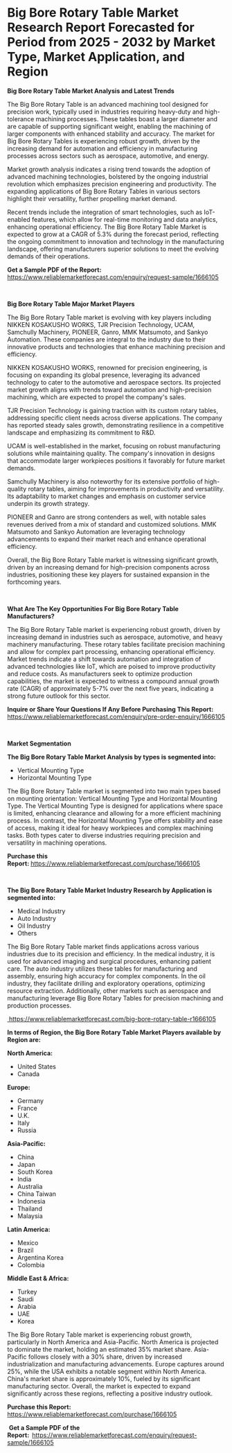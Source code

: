 <p><h1>Big Bore Rotary Table Market Research Report Forecasted for Period from 2025 -  2032 by Market Type, Market Application, and Region</h1></p><p><strong>Big Bore Rotary Table Market Analysis and Latest Trends</strong></p>
<p><p>The Big Bore Rotary Table is an advanced machining tool designed for precision work, typically used in industries requiring heavy-duty and high-tolerance machining processes. These tables boast a larger diameter and are capable of supporting significant weight, enabling the machining of larger components with enhanced stability and accuracy. The market for Big Bore Rotary Tables is experiencing robust growth, driven by the increasing demand for automation and efficiency in manufacturing processes across sectors such as aerospace, automotive, and energy.</p><p>Market growth analysis indicates a rising trend towards the adoption of advanced machining technologies, bolstered by the ongoing industrial revolution which emphasizes precision engineering and productivity. The expanding applications of Big Bore Rotary Tables in various sectors highlight their versatility, further propelling market demand.</p><p>Recent trends include the integration of smart technologies, such as IoT-enabled features, which allow for real-time monitoring and data analytics, enhancing operational efficiency. The Big Bore Rotary Table Market is expected to grow at a CAGR of 5.3% during the forecast period, reflecting the ongoing commitment to innovation and technology in the manufacturing landscape, offering manufacturers superior solutions to meet the evolving demands of their operations.</p></p>
<p><strong>Get a Sample PDF of the Report:&nbsp;</strong> <a href="https://www.reliablemarketforecast.com/enquiry/request-sample/1666105?utm_campaign=3583&utm_medium=2&utm_source=Github&utm_content=ia&utm_term=18042025&utm_id=big-bore-rotary-table">https://www.reliablemarketforecast.com/enquiry/request-sample/1666105</a></p>
<p>&nbsp;</p>
<p><strong>Big Bore Rotary Table Major Market Players</strong></p>
<p><p>The Big Bore Rotary Table market is evolving with key players including NIKKEN KOSAKUSHO WORKS, TJR Precision Technology, UCAM, Samchully Machinery, PIONEER, Ganro, MMK Matsumoto, and Sankyo Automation. These companies are integral to the industry due to their innovative products and technologies that enhance machining precision and efficiency. </p><p>NIKKEN KOSAKUSHO WORKS, renowned for precision engineering, is focusing on expanding its global presence, leveraging its advanced technology to cater to the automotive and aerospace sectors. Its projected market growth aligns with trends toward automation and high-precision machining, which are expected to propel the company's sales.</p><p>TJR Precision Technology is gaining traction with its custom rotary tables, addressing specific client needs across diverse applications. The company has reported steady sales growth, demonstrating resilience in a competitive landscape and emphasizing its commitment to R&D.</p><p>UCAM is well-established in the market, focusing on robust manufacturing solutions while maintaining quality. The company's innovation in designs that accommodate larger workpieces positions it favorably for future market demands.</p><p>Samchully Machinery is also noteworthy for its extensive portfolio of high-quality rotary tables, aiming for improvements in productivity and versatility. Its adaptability to market changes and emphasis on customer service underpin its growth strategy.</p><p>PIONEER and Ganro are strong contenders as well, with notable sales revenues derived from a mix of standard and customized solutions. MMK Matsumoto and Sankyo Automation are leveraging technology advancements to expand their market reach and enhance operational efficiency.</p><p>Overall, the Big Bore Rotary Table market is witnessing significant growth, driven by an increasing demand for high-precision components across industries, positioning these key players for sustained expansion in the forthcoming years.</p></p>
<p>&nbsp;</p>
<p><strong>What Are The Key Opportunities For Big Bore Rotary Table Manufacturers?</strong></p>
<p><p>The Big Bore Rotary Table market is experiencing robust growth, driven by increasing demand in industries such as aerospace, automotive, and heavy machinery manufacturing. These rotary tables facilitate precision machining and allow for complex part processing, enhancing operational efficiency. Market trends indicate a shift towards automation and integration of advanced technologies like IoT, which are poised to improve productivity and reduce costs. As manufacturers seek to optimize production capabilities, the market is expected to witness a compound annual growth rate (CAGR) of approximately 5-7% over the next five years, indicating a strong future outlook for this sector.</p></p>
<p><strong>Inquire or Share Your Questions If Any Before Purchasing This Report:</strong> <a href="https://www.reliablemarketforecast.com/enquiry/pre-order-enquiry/1666105?utm_campaign=3583&utm_medium=2&utm_source=Github&utm_content=ia&utm_term=18042025&utm_id=big-bore-rotary-table">https://www.reliablemarketforecast.com/enquiry/pre-order-enquiry/1666105</a></p>
<p>&nbsp;</p>
<p><strong>Market Segmentation</strong></p>
<p><strong>The Big Bore Rotary Table Market Analysis by types is segmented into:</strong></p>
<p><ul><li>Vertical Mounting Type</li><li>Horizontal Mounting Type</li></ul></p>
<p><p>The Big Bore Rotary Table market is segmented into two main types based on mounting orientation: Vertical Mounting Type and Horizontal Mounting Type. The Vertical Mounting Type is designed for applications where space is limited, enhancing clearance and allowing for a more efficient machining process. In contrast, the Horizontal Mounting Type offers stability and ease of access, making it ideal for heavy workpieces and complex machining tasks. Both types cater to diverse industries requiring precision and versatility in machining operations.</p></p>
<p><strong>Purchase this Report:&nbsp;</strong><a href="https://www.reliablemarketforecast.com/purchase/1666105?utm_campaign=3583&utm_medium=2&utm_source=Github&utm_content=ia&utm_term=18042025&utm_id=big-bore-rotary-table">https://www.reliablemarketforecast.com/purchase/1666105</a></p>
<p>&nbsp;</p>
<p><strong>The Big Bore Rotary Table Market Industry Research by Application is segmented into:</strong></p>
<p><ul><li>Medical Industry</li><li>Auto Industry</li><li>Oil Industry</li><li>Others</li></ul></p>
<p><p>The Big Bore Rotary Table market finds applications across various industries due to its precision and efficiency. In the medical industry, it is used for advanced imaging and surgical procedures, enhancing patient care. The auto industry utilizes these tables for manufacturing and assembly, ensuring high accuracy for complex components. In the oil industry, they facilitate drilling and exploratory operations, optimizing resource extraction. Additionally, other markets such as aerospace and manufacturing leverage Big Bore Rotary Tables for precision machining and production processes.</p></p>
<p><a href="https://www.reliablemarketforecast.com/big-bore-rotary-table-r1666105?utm_campaign=3583&utm_medium=2&utm_source=Github&utm_content=ia&utm_term=18042025&utm_id=big-bore-rotary-table">&nbsp;https://www.reliablemarketforecast.com/big-bore-rotary-table-r1666105</a></p>
<p><strong>In terms of Region, the Big Bore Rotary Table Market Players available by Region are:</strong></p>
<p>
    <p> <strong> North America: </strong>
        <ul>
            <li>United States</li>
            <li>Canada</li>
        </ul>
        </p> 
    <p> <strong> Europe: </strong>
        <ul>
            <li>Germany</li>
            <li>France</li>
            <li>U.K.</li>
            <li>Italy</li>
            <li>Russia</li>
        </ul>
        </p> 
    <p> <strong> Asia-Pacific: </strong>
        <ul>
            <li>China</li>
            <li>Japan</li>
            <li>South Korea</li>
            <li>India</li>
            <li>Australia</li>
            <li>China Taiwan</li>
            <li>Indonesia</li>
            <li>Thailand</li>
            <li>Malaysia</li>
        </ul>
        </p> 
    <p> <strong> Latin America: </strong>
        <ul>
            <li>Mexico</li>
            <li>Brazil</li>
            <li>Argentina Korea</li>
            <li>Colombia</li>
        </ul>
        </p> 
    <p> <strong> Middle East & Africa: </strong>
        <ul>
            <li>Turkey</li>
            <li>Saudi</li>
            <li>Arabia</li>
            <li>UAE</li>
            <li>Korea</li>
        </ul>
    </p>
    </p>
<p><p>The Big Bore Rotary Table market is experiencing robust growth, particularly in North America and Asia-Pacific. North America is projected to dominate the market, holding an estimated 35% market share. Asia-Pacific follows closely with a 30% share, driven by increased industrialization and manufacturing advancements. Europe captures around 25%, while the USA exhibits a notable segment within North America. China's market share is approximately 10%, fueled by its significant manufacturing sector. Overall, the market is expected to expand significantly across these regions, reflecting a positive industry outlook.</p></p>
<p><strong>Purchase this Report: </strong><a href="https://www.reliablemarketforecast.com/purchase/1666105?utm_campaign=3583&utm_medium=2&utm_source=Github&utm_content=ia&utm_term=18042025&utm_id=big-bore-rotary-table">https://www.reliablemarketforecast.com/purchase/1666105</a></p>
<p>&nbsp;<strong>Get a Sample PDF of the Report:&nbsp;&nbsp;</strong><a href="https://www.reliablemarketforecast.com/enquiry/request-sample/1666105?utm_campaign=3583&utm_medium=2&utm_source=Github&utm_content=ia&utm_term=18042025&utm_id=big-bore-rotary-table">https://www.reliablemarketforecast.com/enquiry/request-sample/1666105</a></p>
<p><strong></strong></p>
<p><p></p><p></p><p></p></p>